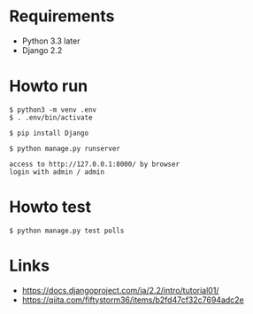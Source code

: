 

# Requirements

* Python 3.3 later
* Django 2.2

# Howto run

    $ python3 -m venv .env
    $ . .env/bin/activate

    $ pip install Django

    $ python manage.py runserver

    access to http://127.0.0.1:8000/ by browser
    login with admin / admin


# Howto test

    $ python manage.py test polls


# Links
* https://docs.djangoproject.com/ja/2.2/intro/tutorial01/
* https://qiita.com/fiftystorm36/items/b2fd47cf32c7694adc2e
